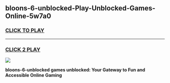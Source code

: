 
## bloons-6-unblocked-Play-Unblocked-Games-Online-5w7a0
<h3>
<a href="https://premium76.site?title=bloons-6-unblocked&ref=25A">CLICK TO PLAY</a></h3>
<hr>

<h3>
<a href="https://premium76.site?title=bloons-6-unblocked&ref=25A">CLICK 2 PLAY</a>
  
</h3>

<a href="https://premium76.site?title=bloons-6-unblocked&ref=25A"><img src="https://clearcache.store/games.png"></a>


**bloons-6-unblocked games unblocked: Your Gateway to Fun and Accessible Online Gaming**
